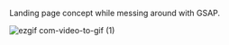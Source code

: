 Landing page concept while messing around with GSAP.

![ezgif com-video-to-gif (1)](https://user-images.githubusercontent.com/29877236/89658336-6d642980-d89c-11ea-9bfa-5adb8c567e1b.gif)
